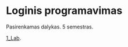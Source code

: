 # Loginis programavimas

Pasirenkamas dalykas. 5 semestras.

[1_Lab](https://klevas.mif.vu.lt/~julius/2024Rud/LogProg/Uzduotys/Uzduotis1.html).
